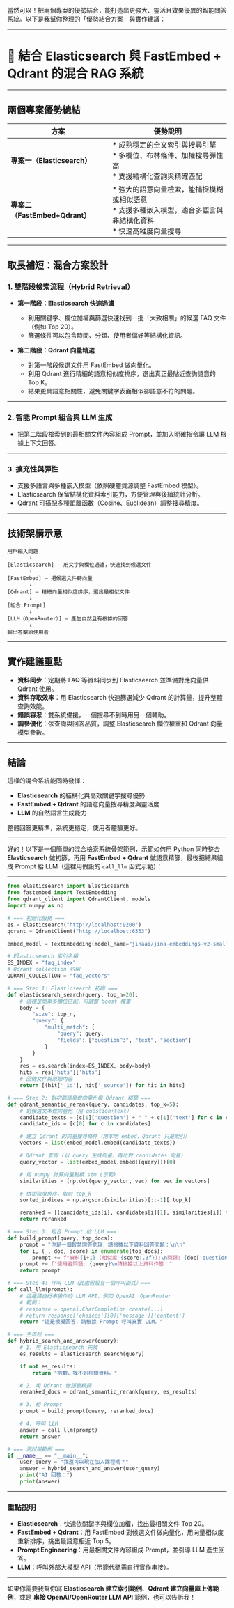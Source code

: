 當然可以！把兩個專案的優勢結合，能打造出更強大、靈活且效果優異的智能問答系統。以下是我幫你整理的「優勢結合方案」與實作建議：

---

# 🌟 結合 Elasticsearch 與 FastEmbed + Qdrant 的混合 RAG 系統

---

## 兩個專案優勢總結

| 方案                        | 優勢說明                                                                |
| ------------------------- | ------------------------------------------------------------------- |
| **專案一（Elasticsearch）**    | \* 成熟穩定的全文索引與搜尋引擎<br>\* 多欄位、布林條件、加權搜尋彈性高<br>\* 支援結構化查詢與精確匹配         |
| **專案二（FastEmbed+Qdrant）** | \* 強大的語意向量檢索，能捕捉模糊或相似語意<br>\* 支援多種嵌入模型，適合多語言與非結構化資料<br>\* 快速高維度向量搜尋 |

---

## 取長補短：混合方案設計

### 1. 雙階段檢索流程（Hybrid Retrieval）

* **第一階段：Elasticsearch 快速過濾**

  * 利用關鍵字、欄位加權與篩選快速找到一批「大致相關」的候選 FAQ 文件（例如 Top 20）。
  * 篩選條件可以包含時間、分類、使用者偏好等結構化資訊。

* **第二階段：Qdrant 向量精選**

  * 對第一階段候選文件用 FastEmbed 做向量化。
  * 利用 Qdrant 進行精細的語意相似度排序，選出真正最貼近查詢語意的 Top K。
  * 結果更具語意相關性，避免關鍵字表面相似卻語意不符的問題。

---

### 2. 智能 Prompt 組合與 LLM 生成

* 把第二階段檢索到的最相關文件內容組成 Prompt，並加入明確指令讓 LLM 根據上下文回答。

---

### 3. 擴充性與彈性

* 支援多語言與多種嵌入模型（依照硬體資源調整 FastEmbed 模型）。
* Elasticsearch 保留結構化資料索引能力，方便管理與後續統計分析。
* Qdrant 可搭配多種距離函數（Cosine、Euclidean）調整搜尋精度。

---

## 技術架構示意

```
用戶輸入問題
       ↓
[Elasticsearch] — 用文字與欄位過濾，快速找到候選文件
       ↓
[FastEmbed] — 把候選文件轉向量
       ↓
[Qdrant] — 精細向量相似度排序，選出最相似文件
       ↓
[組合 Prompt]
       ↓
[LLM（OpenRouter）] — 產生自然且有根據的回答
       ↓
輸出答案給使用者
```

---

## 實作建議重點

* **資料同步**：定期將 FAQ 等資料同步到 Elasticsearch 並準備對應向量供 Qdrant 使用。
* **資料存取效率**：用 Elasticsearch 快速篩選減少 Qdrant 的計算量，提升整體查詢效能。
* **錯誤容忍**：雙系統備援，一個搜尋不到時用另一個輔助。
* **調參優化**：依查詢與回答品質，調整 Elasticsearch 欄位權重和 Qdrant 向量模型參數。

---

## 結論

這樣的混合系統能同時發揮：

* **Elasticsearch** 的結構化與高效關鍵字搜尋優勢
* **FastEmbed + Qdrant** 的語意向量搜尋精度與靈活度
* **LLM** 的自然語言生成能力

整體回答更精準，系統更穩定，使用者體驗更好。

---
好的！以下是一個簡單的混合檢索系統骨架範例，示範如何用 Python 同時整合 **Elasticsearch** 做初篩，再用 **FastEmbed + Qdrant** 做語意精篩，最後把結果組成 Prompt 給 LLM（這裡用假設的 `call_llm` 函式示範）：

---

```python
from elasticsearch import Elasticsearch
from fastembed import TextEmbedding
from qdrant_client import QdrantClient, models
import numpy as np

# === 初始化服務 ===
es = Elasticsearch("http://localhost:9200")
qdrant = QdrantClient("http://localhost:6333")

embed_model = TextEmbedding(model_name="jinaai/jina-embeddings-v2-small-en")

# Elasticsearch 索引名稱
ES_INDEX = "faq_index"
# Qdrant collection 名稱
QDRANT_COLLECTION = "faq_vectors"

# === Step 1: Elasticsearch 初篩 ===
def elasticsearch_search(query, top_n=20):
    # 這裡是簡單多欄位匹配，可調整 boost 權重
    body = {
        "size": top_n,
        "query": {
            "multi_match": {
                "query": query,
                "fields": ["question^3", "text", "section"]
            }
        }
    }
    res = es.search(index=ES_INDEX, body=body)
    hits = res['hits']['hits']
    # 回傳文件與原始內容
    return [(hit['_id'], hit['_source']) for hit in hits]

# === Step 2: 對初篩結果做向量化與 Qdrant 精篩 ===
def qdrant_semantic_rerank(query, candidates, top_k=5):
    # 對候選文本做向量化（用 question+text）
    candidate_texts = [c[1]['question'] + " " + c[1]['text'] for c in candidates]
    candidate_ids = [c[0] for c in candidates]

    # 建立 Qdrant 的向量搜尋條件（用本地 embed，Qdrant 只是索引）
    vectors = list(embed_model.embed(candidate_texts))

    # Qdrant 查詢 (以 query 生成向量，再比對 candidates 向量)
    query_vector = list(embed_model.embed([query]))[0]

    # 用 numpy 計算向量點積 sim (示範)
    similarities = [np.dot(query_vector, vec) for vec in vectors]

    # 依相似度排序，取前 top_k
    sorted_indices = np.argsort(similarities)[::-1][:top_k]

    reranked = [(candidate_ids[i], candidates[i][1], similarities[i]) for i in sorted_indices]
    return reranked

# === Step 3: 組合 Prompt 給 LLM ===
def build_prompt(query, top_docs):
    prompt = "你是一個智慧問答助理，請根據以下資料回答問題：\n\n"
    for i, (_, doc, score) in enumerate(top_docs):
        prompt += f"資料{i+1} (相似度 {score:.3f}):\n問題: {doc['question']}\n回答: {doc['text']}\n\n"
    prompt += f"使用者問題: {query}\n請根據以上資料作答："
    return prompt

# === Step 4: 呼叫 LLM（此處假設有一個呼叫函式）===
def call_llm(prompt):
    # 這邊請自行串接你的 LLM API，例如 OpenAI、OpenRouter
    # 範例：
    # response = openai.ChatCompletion.create(...)
    # return response['choices'][0]['message']['content']
    return "這是模擬回答，請根據 Prompt 呼叫真實 LLM。"

# === 主流程 ===
def hybrid_search_and_answer(query):
    # 1. 用 Elasticsearch 先找
    es_results = elasticsearch_search(query)

    if not es_results:
        return "抱歉，找不到相關資料。"

    # 2. 用 Qdrant 做語意精篩
    reranked_docs = qdrant_semantic_rerank(query, es_results)

    # 3. 組 Prompt
    prompt = build_prompt(query, reranked_docs)

    # 4. 呼叫 LLM
    answer = call_llm(prompt)
    return answer

# === 測試用範例 ===
if __name__ == "__main__":
    user_query = "我還可以現在加入課程嗎？"
    answer = hybrid_search_and_answer(user_query)
    print("AI 回答：")
    print(answer)
```

---

### 重點說明

* **Elasticsearch**：快速依關鍵字與欄位加權，找出最相關文件 Top 20。
* **FastEmbed + Qdrant**：用 FastEmbed 對候選文件做向量化，用向量相似度重新排序，挑出最語意相近 Top 5。
* **Prompt Engineering**：用最相關文件內容組成 Prompt，並引導 LLM 產生回答。
* **LLM**：呼叫外部大模型 API（示範代碼需自行實作串接）。

---

如果你需要我幫你寫 **Elasticsearch 建立索引範例**、**Qdrant 建立向量庫上傳範例**，或是 **串接 OpenAI/OpenRouter LLM API** 範例，也可以告訴我！
